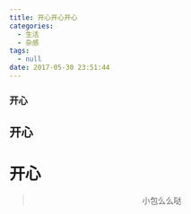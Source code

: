 ```yaml
---
title: 开心开心开心
categories:
  - 生活
  - 杂感
tags:
  - null
date: 2017-05-30 23:51:44
---
```


### 开心
## 开心
# 开心


><div align=center>小包么么哒</div>